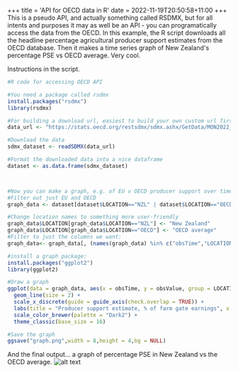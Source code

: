 +++
title = 'API for OECD data in R'
date = 2022-11-19T20:50:58+11:00
+++
This is a pseudo API, and actually something called RSDMX, but for all intents and purposes it may as well be an API - you can programatically access the data from the OECD. In this example, the R script downloads all the headline percentage agricultural producer support estimates from the OECD database. Then it makes a time series graph of New Zealand's percentage PSE vs OECD average. Very cool.

Instructions in the script.

```R
#R code for accessing OECD API

#You need a package called rsdmx
install.packages("rsdmx")
library(rsdmx)

#For building a download url, easiest to build your own custom url first. e.g. at https://stats.oecd.org/viewhtml.aspx?datasetcode=MON2021_SINGLE_COMMODITY_INDICATORS&lang=en , you can go to Customise > Selection. WHen you have your desired fields, go to Export > SDMX (XML) and copy the 'SDMX DATA URL'.
data_url <- "https://stats.oecd.org/restsdmx/sdmx.ashx/GetData/MON2022_REFERENCE_TABLE/AUS+CAN+CHL+COL+CRI+ISL+ISR+JPN+KOR+MEX+NZL+NOR+CHE+TUR+GBR+USA+EU+OECD+ARG+BRA+CHN+IND+IDN+KAZ+PHL+RUS+ZAF+UKR+VNM.TO-PSEP.PC/all?startTime=1986&endTime=2021"

#Download the data
sdmx_dataset <- readSDMX(data_url)

#Format the downloaded data into a nice dataframe
dataset <- as.data.frame(sdmx_dataset)



#Now you can make a graph, e.g. of EU v OECD producer support over time.
#Filter out just EU and OECD
graph_data <- dataset[dataset$LOCATION=="NZL" | dataset$LOCATION=="OECD",]

#Change location names to something more user-friendly
graph_data$LOCATION[graph_data$LOCATION=="NZL"] <- "New Zealand"
graph_data$LOCATION[graph_data$LOCATION=="OECD"] <- "OECD average"
#Filter to just the columns we want:
graph_data<- graph_data[, (names(graph_data) %in% c("obsTime","LOCATION","obsValue"))]

#install a graph package:
install.packages("ggplot2")
library(ggplot2)

#Draw a graph
ggplot(data = graph_data, aes(x = obsTime, y = obsValue, group = LOCATION, color = LOCATION)) +
  geom_line(size = 2) +
  scale_x_discrete(guide = guide_axis(check.overlap = TRUE)) +
  labs(title = "Producer support estimate, % of farm gate earnings", x = NULL, y = "PSE (%)") +
  scale_color_brewer(palette = "Dark2") +
  theme_classic(base_size = 16)

#Save the graph
ggsave("graph.png",width = 8,height = 4,bg = NULL)
```

And the final output... a graph of percentage PSE in New Zealand vs the OECD average.
![alt text](/NZ_OECD_PSE.png)
